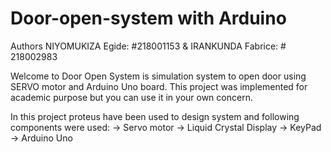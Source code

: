 # Door-open-system with Arduino
Authors NIYOMUKIZA Egide: #218001153 & IRANKUNDA Fabrice: # 218002983

Welcome to Door Open System is simulation system to open door using SERVO motor and Arduino Uno board.
This project was implemented for academic purpose but you can use it in your own concern.

In this project proteus have been used to design system and following components were used:
  -> Servo motor
  -> Liquid Crystal Display
  -> KeyPad
  -> Arduino Uno
